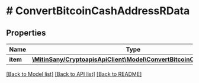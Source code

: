 # # ConvertBitcoinCashAddressRData

## Properties

Name | Type | Description | Notes
------------ | ------------- | ------------- | -------------
**item** | [**\MitinSany/CryptoapisApiClient\Model\ConvertBitcoinCashAddressRI**](ConvertBitcoinCashAddressRI.md) |  |

[[Back to Model list]](../../README.md#models) [[Back to API list]](../../README.md#endpoints) [[Back to README]](../../README.md)
